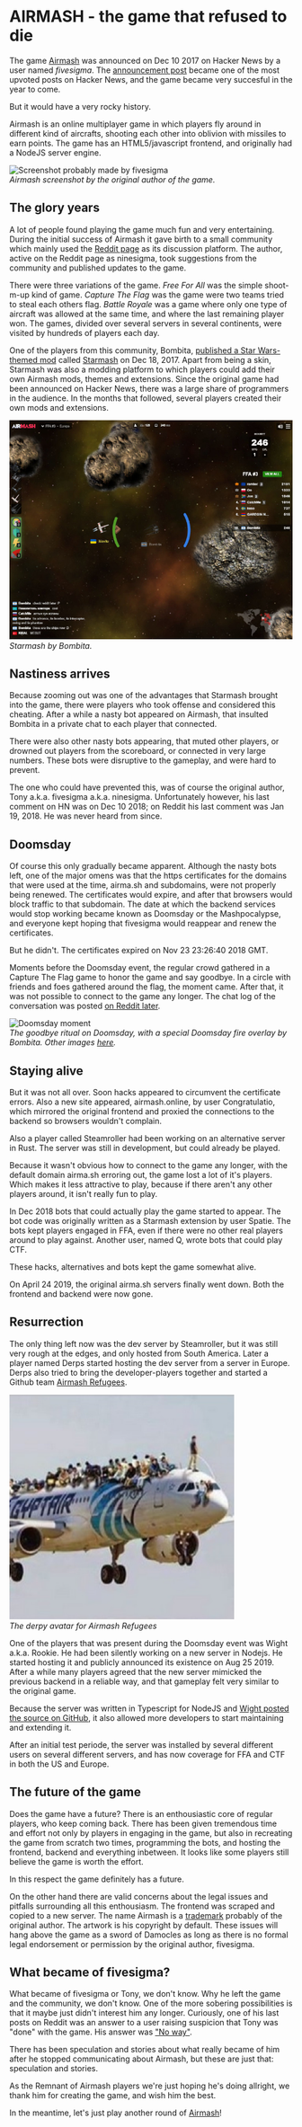 # AIRMASH - the game that refused to die

The game [Airmash](https://wwww.airmash.online) was announced on Dec 10 2017 on Hacker News by a user named *fivesigma*. The [announcement post](https://news.ycombinator.com/item?id=15892066) became one of the most upvoted posts on Hacker News, and the game became very succesful in the year to come. 

But it would have a very rocky history.

Airmash is an online multiplayer game in which players fly around in different kind of aircrafts, shooting each other into oblivion with missiles to earn points. The game has an HTML5/javascript frontend, and originally had a NodeJS server engine. 

![Screenshot probably made by fivesigma](tony-small.png)  
*Airmash screenshot by the original author of the game.*

## The glory years

A lot of people found playing the game much fun and very entertaining. During the initial success of Airmash it gave birth to a small community which mainly used the [Reddit page](https://www.reddit.com/r/airmash) as its discussion platform. The author, active on the Reddit page as ninesigma, took suggestions from the community and published updates to the game.

There were three variations of the game. *Free For All* was the simple shoot-m-up kind of game. *Capture The Flag* was the game were two teams tried to steal each others flag. *Battle Royale* was a game where only one type of aircraft was allowed at the same time, and where the last remaining player won. The games, divided over several servers in several continents, were visited by hundreds of players each day.

One of the players from this community, Bombita, [published a Star Wars-themed mod](https://www.reddit.com/r/airmash/comments/7kkjye/a_star_wars_mod/) called [Starmash](https://www.starma.sh) on Dec 18, 2017. Apart from being a skin, Starmash was also a modding platform to which players could add their own Airmash mods, themes and extensions. Since the original game had been announced on Hacker News, there was a large share of programmers in the audience. In the months that followed, several players created their own mods and extensions. 

![Screenshot of Starmash](starmash-small.jpg)  
*Starmash by Bombita.*

## Nastiness arrives

Because zooming out was one of the advantages that Starmash brought into the game, there were players who took offense and considered this cheating. After a while a nasty bot appeared on Airmash, that insulted Bombita in a private chat to each player that connected. 

There were also other nasty bots appearing, that muted other players, or drowned out players from the scoreboard, or connected in very large numbers. These bots were disruptive to the gameplay, and were hard to prevent. 

The one who could have prevented this, was of course the original author, Tony a.k.a. fivesigma a.k.a. ninesigma. Unfortunately however, his last comment on HN was on Dec 10 2018; on Reddit his last comment was Jan 19, 2018. He was never heard from since. 

## Doomsday

Of course this only gradually became apparent. Although the nasty bots left, one of the major omens was that the https certificates for the domains that were used at the time, airma.sh and subdomains, were not properly being renewed. The certificates would expire, and after that browsers would block traffic to that subdomain. The date at which the backend services would stop working became known as Doomsday or the Mashpocalypse, and everyone kept hoping that fivesigma would reappear and renew the certificates. 

But he didn't. The certificates expired on Nov 23 23:26:40 2018 GMT. 

Moments before the Doomsday event, the regular crowd gathered in a Capture The Flag game to honor the game and say goodbye. In a circle with friends and foes gathered around the flag, the moment came. After that, it was not possible to connect to the game any longer. The chat log of the conversation was posted [on Reddit later](https://www.reddit.com/r/airmash/comments/a14t74/public_chat_logs_of_the_last_day_from_2123_did/). 

![Doomsday moment](doomsday-small.png)  
*The goodbye ritual on Doomsday, with a special Doomsday fire overlay by Bombita. Other images [here](https://imgur.com/gallery/hY3bFbL).*

## Staying alive

But it was not all over. Soon hacks appeared to circumvent the certificate errors. Also a new site appeared, airmash.online, by user Congratulatio, which mirrored the original frontend and proxied the connections to the backend so browsers wouldn't complain. 

Also a player called Steamroller had been working on an alternative server in Rust. The server was still in development, but could already be played.

Because it wasn't obvious how to connect to the game any longer, with the default domain airma.sh erroring out, the game lost a lot of it's players. Which makes it less attractive to play, because if there aren't any other players around, it isn't really fun to play. 

In Dec 2018 bots that could actually play the game started to appear. The bot code was originally written as a Starmash extension by user Spatie. The bots kept players engaged in FFA, even if there were no other real players around to play against. Another user, named Q, wrote bots that could play CTF. 

These hacks, alternatives and bots kept the game somewhat alive. 

On April 24 2019, the original airma.sh servers finally went down. Both the frontend and backend were now gone. 

## Resurrection

The only thing left now was the dev server by Steamroller, but it was still very rough at the edges, and only hosted from South America. Later a player named Derps started hosting the dev server from a server in Europe. Derps also tried to bring the developer-players together and started a Github team [Airmash Refugees](https://github.com/airmash-refugees).

![The derpy avatar of Airmash Refugees](derps-refugees.png)  
*The derpy avatar for Airmash Refugees*

One of the players that was present during the Doomsday event was Wight a.k.a. Rookie. He had been silently working on a new server in Nodejs. He started hosting it and publicly announced its existence on Aug 25 2019. After a while many players agreed that the new server mimicked the previous backend in a reliable way, and that gameplay felt very similar to the original game. 

Because the server was written in Typescript for NodeJS and [Wight posted the source on GitHub](https://github.com/wight-airmash/ab-server), it also allowed more developers to start maintaining and extending it.

After an initial test periode, the server was installed by several different users on several different servers, and has now coverage for FFA and CTF in both the US and Europe. 

## The future of the game

Does the game have a future? There is an enthousiastic core of regular players, who keep coming back. There has been given tremendous time and effort not only by players in engaging in the game, but also in recreating the game from scratch two times, programming the bots, and hosting the frontend, backend and everything inbetween. It looks like some players still believe the game is worth the effort. 

In this respect the game definitely has a future.

On the other hand there are valid concerns about the legal issues and pitfalls surrounding all this enthousiasm. The frontend was scraped and copied to a new server. The name Airmash is a [trademark](https://trademarks.justia.com/875/10/airmash-87510805.html) probably of the original author. The artwork is his copyright by default. These issues will hang above the game as a sword of Damocles as long as there is no formal legal endorsement or permission by the original author, fivesigma.

## What became of fivesigma?

What became of fivesigma or Tony, we don't know. Why he left the game and the community, we don't know. One of the more sobering possibilities is that it maybe just didn't interest him any longer. Curiously, one of his last posts on Reddit was an answer to a user raising suspicion that Tony was "done" with the game. His answer was ["No way"](https://www.reddit.com/r/airmash/comments/7q09l9/gathered_ideas_of_the_community_gathered_during/). 

There has been speculation and stories about what really became of him after he stopped communicating about Airmash, but these are just that: speculation and stories. 

As the Remnant of Airmash players we're just hoping he's doing allright, we thank him for creating the game, and wish him the best.

In the meantime, let's just play another round of [Airmash](https://www.airmash.online)!


